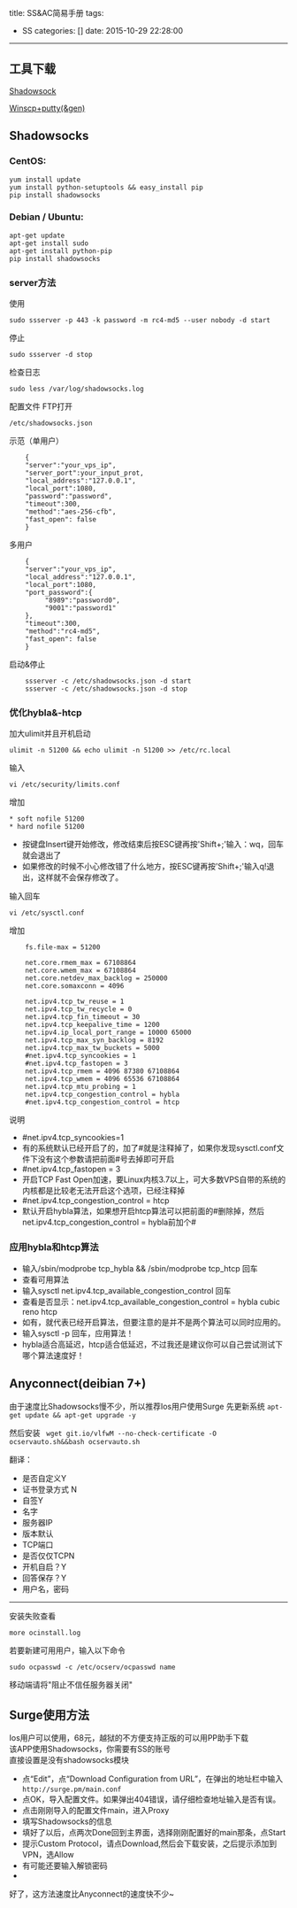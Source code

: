 title: SS&AC简易手册
tags:
  - SS
categories: []
date: 2015-10-29 22:28:00
---
工具下载
---
[Shadowsock](http://7xnxe9.com1.z0.glb.clouddn.com/SS-0.4.1.zip)

[Winscp+putty(&gen)](http://7xnxe9.com1.z0.glb.clouddn.com/WINSCP+putty.zip)
<!--more-->
Shadowsocks
---

### CentOS:

```
yum install update
yum install python-setuptools && easy_install pip
pip install shadowsocks
```

### Debian / Ubuntu:

```
apt-get update
apt-get install sudo
apt-get install python-pip
pip install shadowsocks
```

### server方法
使用

    sudo ssserver -p 443 -k password -m rc4-md5 --user nobody -d start
停止

    sudo ssserver -d stop
检查日志

    sudo less /var/log/shadowsocks.log
配置文件
FTP打开

    /etc/shadowsocks.json
示范（单用户）
```
    {
    "server":"your_vps_ip",
    "server_port":your_input_prot,
    "local_address":"127.0.0.1",
    "local_port":1080,
    "password":"password",
    "timeout":300,
    "method":"aes-256-cfb",
    "fast_open": false
    }
```
多用户
```
    {
    "server":"your_vps_ip",
    "local_address":"127.0.0.1",
    "local_port":1080,
    "port_password":{
         "8989":"password0",
         "9001":"password1"
    },
    "timeout":300,
    "method":"rc4-md5",
    "fast_open": false
    }
```
启动&停止
```
    ssserver -c /etc/shadowsocks.json -d start
    ssserver -c /etc/shadowsocks.json -d stop
```

### 优化hybla&-htcp

加大ulimit并且开机启动

    ulimit -n 51200 && echo ulimit -n 51200 >> /etc/rc.local
输入

    vi /etc/security/limits.conf
增加

    * soft nofile 51200
    * hard nofile 51200
* 按键盘Insert键开始修改，修改结束后按ESC键再按'Shift+;'输入：wq，回车就会退出了
* 如果修改的时候不小心修改错了什么地方，按ESC键再按'Shift+;'输入q!退出，这样就不会保存修改了。

输入回车

    vi /etc/sysctl.conf 
增加
```
    fs.file-max = 51200

    net.core.rmem_max = 67108864
    net.core.wmem_max = 67108864
    net.core.netdev_max_backlog = 250000
    net.core.somaxconn = 4096

    net.ipv4.tcp_tw_reuse = 1
    net.ipv4.tcp_tw_recycle = 0
    net.ipv4.tcp_fin_timeout = 30
    net.ipv4.tcp_keepalive_time = 1200
    net.ipv4.ip_local_port_range = 10000 65000
    net.ipv4.tcp_max_syn_backlog = 8192
    net.ipv4.tcp_max_tw_buckets = 5000
    #net.ipv4.tcp_syncookies = 1
    #net.ipv4.tcp_fastopen = 3
    net.ipv4.tcp_rmem = 4096 87380 67108864
    net.ipv4.tcp_wmem = 4096 65536 67108864
    net.ipv4.tcp_mtu_probing = 1
    net.ipv4.tcp_congestion_control = hybla
    #net.ipv4.tcp_congestion_control = htcp
```
说明

* #net.ipv4.tcp_syncookies=1
* 有的系统默认已经开启了的，加了#就是注释掉了，如果你发现sysctl.conf文件下没有这个参数请把前面#号去掉即可开启
* #net.ipv4.tcp_fastopen = 3
* 开启TCP Fast Open加速，要Linux内核3.7以上，可大多数VPS自带的系统的内核都是比较老无法开启这个选项，已经注释掉
* #net.ipv4.tcp_congestion_control = htcp
* 默认开启hybla算法，如果想开启htcp算法可以把前面的#删除掉，然后net.ipv4.tcp_congestion_control = hybla前加个#

### **应用hybla和htcp算法**

* 输入/sbin/modprobe tcp_hybla && /sbin/modprobe tcp_htcp 回车
* 查看可用算法
* 输入sysctl net.ipv4.tcp_available_congestion_control 回车
* 查看是否显示：net.ipv4.tcp_available_congestion_control = hybla cubic reno htcp
* 如有，就代表已经开启算法，但要注意的是并不是两个算法可以同时应用的。
* 输入sysctl -p 回车，应用算法！
* hybla适合高延迟，htcp适合低延迟，不过我还是建议你可以自己尝试测试下哪个算法速度好！

 Anyconnect(deibian 7+)
 ---
由于速度比Shadowsocks慢不少，所以推荐Ios用户使用Surge
先更新系统
`apt-get update && apt-get upgrade -y`
<!--more-->
然后安装
` wget git.io/vlfwM --no-check-certificate -O ocservauto.sh&&bash ocservauto.sh`

翻译：

* 是否自定义Y
* 证书登录方式  N
* 自签Y
* 名字
* 服务器IP
* 版本默认
* TCP端口
* 是否仅仅TCPN
* 开机自启？Y
* 回答保存？Y
* 用户名，密码
***
安装失败查看

`more ocinstall.log`

若要新建可用用户，输入以下命令

`sudo ocpasswd -c /etc/ocserv/ocpasswd name`

移动端请将"阻止不信任服务器关闭"

Surge使用方法
---
Ios用户可以使用，68元，越狱的不方便支持正版的可以用PP助手下载    
该APP使用Shadowsocks，你需要有SS的账号    
直接设置是没有shadowsocks模块

* 点“Edit”，点“Download Configuration from URL”，在弹出的地址栏中输入`http://surge.pm/main.conf`
* 点OK，导入配置文件。如果弹出404错误，请仔细检查地址输入是否有误。
* 点击刚刚导入的配置文件main，进入Proxy
* 填写Shadowsocks的信息
* 填好了以后，点两次Done回到主界面，选择刚刚配置好的main那条，点Start
* 提示Custom Protocol，请点Download,然后会下载安装，之后提示添加到VPN，选Allow
* 有可能还要输入解锁密码
* 
好了，这方法速度比Anyconnect的速度快不少~
